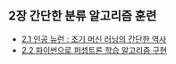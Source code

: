 ## 2장 간단한 분류 알고리즘 훈련

- [2.1 인공 뉴런 : 초기 머신 러닝의 간단한 역사](./2_1_artificial_neuron.ipynb)
- [2.2 파이썬으로 퍼셉트론 학습 알고리즘 구현](./2_2_perceptron_implementation_with_python.ipynb)